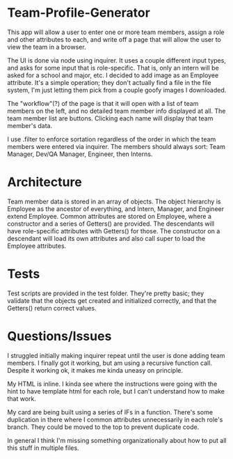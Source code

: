 # Team-Profile-Generator

This app will allow a user to enter one or more team members, assign a role and other attributes to each, and write off a page that will allow the user to view the team in a browser. 

The UI is done via node using inquirer. It uses a couple different input types, and asks for some input that is role-specific. That is, only an intern will be asked for a school and major, etc. I decided to add image as an Employee attribute. It's a simple operation; they don't actually find a file in the file system, I'm just letting them pick from a couple goofy images I downloaded. 

The "workflow"(?) of the page is that it will open with a list of team members on the left, and no detailed team member info displayed at all. The team member list are buttons. Clicking each name will display that team member's data. 

I use .filter to enforce sortation regardless of the order in which the team members were entered via inquirer. The members should always sort: Team Manager, Dev/QA Manager, Engineer, then Interns. 

# Architecture

Team member data is stored in an array of objects. The object hierarchy is Employee as the ancestor of everything, and Intern, Manager, and Engineer extend Employee. Common attributes are stored on Employee, where a constructor and a series of Getters() are provided. The descendants will have role-specific attributes with Getters() for those. The constructor on a descendant will load its own attributes and also call super to load the Employee attributes. 

# Tests

Test scripts are provided in the test folder. They're pretty basic; they validate that the objects get created and initialized correctly, and that the Getters() return correct values. 

# Questions/Issues

I struggled initially making inquirer repeat until the user is done adding team members. I finally got it working, but am using a recursive function call. Despite it working ok, it makes me kinda uneasy on principle. 

My HTML is inline. I kinda see where the instructions were going with the hint to have template html for each role, but I can't understand how to make that work. 

My card are being built using a series of IFs in a function. There's some duplication in there where I common attributes unnecessarily in each role's branch. They could be moved to the top to prevent duplicate code. 

In general I think I'm missing something organizationally about how to put all this stuff in multiple files. 
